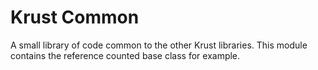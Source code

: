 Krust Common
============

A small library of code common to the other Krust libraries.
This module contains the reference counted base class for example.

